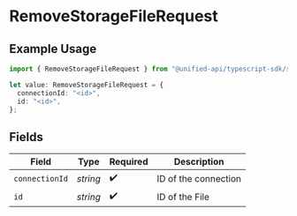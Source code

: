 # RemoveStorageFileRequest

## Example Usage

```typescript
import { RemoveStorageFileRequest } from "@unified-api/typescript-sdk/sdk/models/operations";

let value: RemoveStorageFileRequest = {
  connectionId: "<id>",
  id: "<id>",
};
```

## Fields

| Field                | Type                 | Required             | Description          |
| -------------------- | -------------------- | -------------------- | -------------------- |
| `connectionId`       | *string*             | :heavy_check_mark:   | ID of the connection |
| `id`                 | *string*             | :heavy_check_mark:   | ID of the File       |